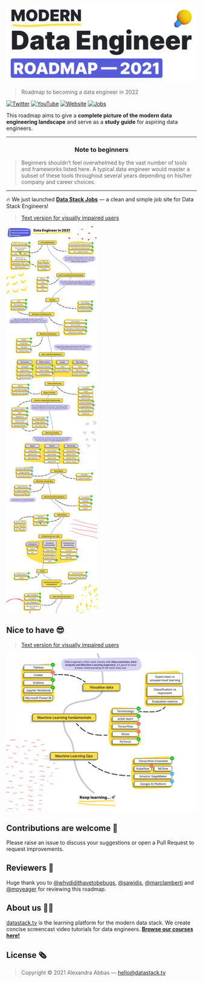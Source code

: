 
![Modern Data Engineer Roadmap 2021](img/title.png)

> Roadmap to becoming a data engineer in 2022

[![Twitter](https://img.shields.io/badge/-Twitter-1DA1F2)](https://twitter.com/datastacktv)
[![YouTube](https://img.shields.io/badge/-YouTube-FF0000)](http://youtube.com/c/datastacktv)
[![Website](https://img.shields.io/badge/-Website-565CD8)](https://datastack.tv/)
[![Jobs](https://img.shields.io/badge/-Jobs-ffdf4b)](https://datastackjobs.com/)

This roadmap aims to give a **complete picture of the modern data engineering landscape** and serve as a **study guide** for aspiring data engineers.

***

<h3 align="center"><strong>Note to beginners</strong></h3>

> Beginners shouldn’t feel overwhelmed by the vast number of tools and frameworks listed here. A typical data engineer would master a subset of these tools throughout several years depending on his/her company and career choices.

***

🔥  We just launched [**Data Stack Jobs**](https://datastackjobs.com/) — a clean and simple job site for Data Stack Engineers!

> [Text version for visually impaired users](text/roadmap.md)

![Data Engineer Roadmap](img/roadmap.png)

## Nice to have 😎

> [Text version for visually impaired users](text/extras.md)

![Data Engineer Roadmap Extras](img/extras.png)

## Contributions are welcome 💜

Please raise an issue to discuss your suggestions or open a Pull Request to request improvements.

## Reviewers 🔎

Huge thank you to [@whydidithavetobebugs](https://github.com/whydidithavetobebugs), [@sawidis](https://github.com/sawidis), [@marclamberti](https://github.com/marclamberti) and [@mpyeager](https://github.com/mpyeager) for reviewing this roadmap.

## About us 👋🏼

[datastack.tv](https://datastack.tv/) is the learning platform for the modern data stack. We create concise screencast video tutorials for data engineers. [**Browse our courses here!**](https://datastack.tv/courses.html)

## License 🗞

> Copyright © 2021 Alexandra Abbas — <hello@datastack.tv>
